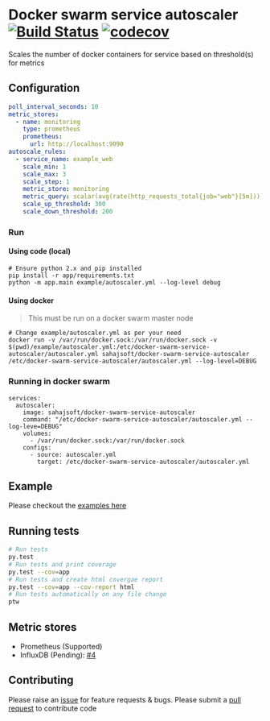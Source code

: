 # Docker swarm service autoscaler [![Build Status](https://travis-ci.org/sahajsoft/docker-swarm-service-autoscaler.svg?branch=master)](https://travis-ci.org/sahajsoft/docker-swarm-service-autoscaler?branch=master) [![codecov](https://codecov.io/gh/sahajsoft/docker-swarm-service-autoscaler/branch/master/graph/badge.svg)](https://codecov.io/gh/sahajsoft/docker-swarm-service-autoscaler)

Scales the number of docker containers for service based on threshold(s) for metrics

## Configuration

```yml
poll_interval_seconds: 10
metric_stores:
  - name: monitoring
    type: prometheus
    prometheus:
      url: http://localhost:9090
autoscale_rules:
  - service_name: example_web
    scale_min: 1
    scale_max: 3
    scale_step: 1
    metric_store: monitoring
    metric_query: scalar(avg(rate(http_requests_total{job="web"}[5m])))
    scale_up_threshold: 300
    scale_down_threshold: 200
```

### Run

#### Using code (local)

```
# Ensure python 2.x and pip installed
pip install -r app/requirements.txt
python -m app.main example/autoscaler.yml --log-level debug
```

#### Using docker

> This must be run on a docker swarm master node

```
# Change example/autoscaler.yml as per your need
docker run -v /var/run/docker.sock:/var/run/docker.sock -v $(pwd)/example/autoscaler.yml:/etc/docker-swarm-service-autoscaler/autoscaler.yml sahajsoft/docker-swarm-service-autoscaler /etc/docker-swarm-service-autoscaler/autoscaler.yml --log-level=DEBUG
```

### Running in docker swarm

```
services:
  autoscaler:
    image: sahajsoft/docker-swarm-service-autoscaler
    command: "/etc/docker-swarm-service-autoscaler/autoscaler.yml --log-leve=DEBUG"
    volumes:
      - /var/run/docker.sock:/var/run/docker.sock
    configs:
      - source: autoscaler.yml
        target: /etc/docker-swarm-service-autoscaler/autoscaler.yml
```

## Example

Please checkout the [examples here](example/README.md)

## Running tests

```sh
# Run tests
py.test
# Run tests and print coverage
py.test --cov=app
# Run tests and create html covergae report
py.test --cov=app --cov-report html
# Run tests automatically on any file change
ptw
```

## Metric stores

* Prometheus (Supported)
* InfluxDB (Pending): [#4](issues/4)

## Contributing

Please raise an [issue](issues) for feature requests & bugs. Please submit a [pull request](pulls) to contribute code